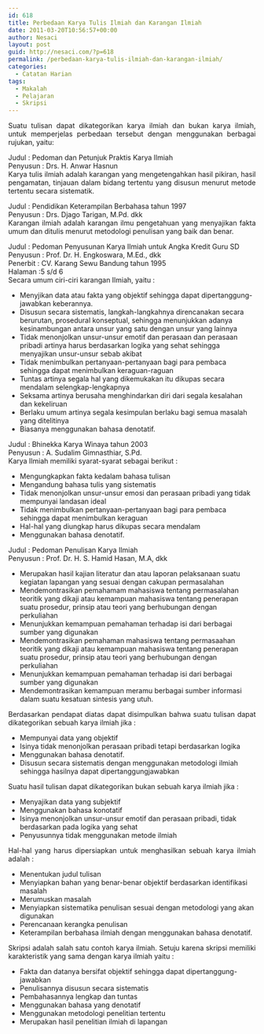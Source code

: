 ```yaml
---
id: 618
title: Perbedaan Karya Tulis Ilmiah dan Karangan Ilmiah
date: 2011-03-20T10:56:57+00:00
author: Nesaci
layout: post
guid: http://nesaci.com/?p=618
permalink: /perbedaan-karya-tulis-ilmiah-dan-karangan-ilmiah/
categories:
  - Catatan Harian
tags:
  - Makalah
  - Pelajaran
  - Skripsi
---
```

<p style="text-align: justify;">
  Suatu tulisan dapat dikategorikan karya ilmiah dan bukan karya ilmiah, untuk memperjelas perbedaan tersebut dengan menggunakan berbagai rujukan, yaitu:
</p>

<p style="text-align: justify;">
  Judul : Pedoman dan Petunjuk Praktis Karya Ilmiah<br /> Penyusun : Drs. H. Anwar Hasnun<br /> Karya tulis ilmiah adalah karangan yang mengetengahkan hasil pikiran, hasil pengamatan, tinjauan dalam bidang tertentu yang disusun menurut metode tertentu secara sistematik.
</p>

<p style="text-align: justify;">
  Judul : Pendidikan Keterampilan Berbahasa tahun 1997<br /> Penyusun : Drs. Djago Tarigan, M.Pd. dkk<br /> Karangan ilmiah adalah karangan ilmu pengetahuan yang menyajikan fakta umum dan ditulis menurut metodologi penulisan yang baik dan benar.
</p>

<p style="text-align: justify;">
  Judul : Pedoman Penyusunan Karya Ilmiah untuk Angka Kredit Guru SD<br /> Penyusun : Prof. Dr. H. Engkoswara, M.Ed., dkk<br /> Penerbit : CV. Karang Sewu Bandung tahun 1995<br /> Halaman :5 s/d 6<br /> Secara umum ciri-ciri karangan Ilmiah, yaitu :
</p>

  * Menyjikan data atau fakta yang objektif sehingga dapat dipertanggung-jawabkan keberannya.
  * Disusun secara sistematis, langkah-langkahnya direncanakan secara berurutan, prosedural konseptual, sehingga menunjukkan adanya kesinambungan antara unsur yang satu dengan unsur yang lainnya
  * Tidak menonjolkan unsur-unsur emotif dan perasaan dan perasaan pribadi artinya harus berdasarkan logika yang sehat sehingga menyajikan unsur-unsur sebab akibat
  * Tidak menimbulkan pertanyaan-pertanyaan bagi para pembaca sehingga dapat menimbulkan keraguan-raguan
  * Tuntas artinya segala hal yang dikemukakan itu dikupas secara mendalam selengkap-lengkapnya
  * Seksama artinya berusaha menghindarkan diri dari segala kesalahan dan kekeliruan
  * Berlaku umum artinya segala kesimpulan berlaku bagi semua masalah yang ditelitinya
  * Biasanya menggunakan bahasa denotatif.

<p style="text-align: justify;">
  Judul : Bhinekka Karya Winaya tahun 2003<br /> Penyusun : A. Sudalim Gimnasthiar, S.Pd.<br /> Karya Ilmiah memiliki syarat-syarat sebagai berikut :
</p>

  * Mengungkapkan fakta kedalam bahasa tulisan
  * Mengandung bahasa tulis yang sistematis
  * Tidak menonjolkan unsur-unsur emosi dan perasaan pribadi yang tidak mempunyai landasan ideal
  * Tidak menimbulkan pertanyaan-pertanyaan bagi para pembaca sehingga dapat menimbulkan keraguan
  * Hal-hal yang diungkap harus dikupas secara mendalam
  * Menggunakan bahasa denotatif.

<p style="text-align: justify;">
  Judul : Pedoman Penulisan Karya Ilmiah<br /> Penyusun : Prof. Dr. H. S. Hamid Hasan, M.A, dkk
</p>

  * Merupakan hasil kajian literatur dan atau laporan pelaksanaan suatu kegiatan lapangan yang sesuai dengan cakupan permasalahan
  * Mendemontrasikan pemahamam mahasiswa tentang permasalahan teoritik yang dikaji atau kemampuan mahasiswa tentang penerapan suatu prosedur, prinsip atau teori yang berhubungan dengan perkuliahan
  * Menunjukkan kemampuan pemahaman terhadap isi dari berbagai sumber yang digunakan
  * Mendemontrasikan pemahaman mahasiswa tentang permasaahan teoritik yang dikaji atau kemampuan mahasiswa tentang penerapan suatu prosedur, prinsip atau teori yang berhubungan dengan perkuliahan
  * Menunjukkan kemampuan pemahaman terhadap isi dari berbagai sumber yang digunakan
  * Mendemontrasikan kemampuan meramu berbagai sumber informasi dalam suatu kesatuan sintesis yang utuh.

<p style="text-align: justify;">
  Berdasarkan pendapat diatas dapat disimpulkan bahwa suatu tulisan dapat dikategorikan sebuah karya ilmiah jika :
</p>

  * Mempunyai data yang objektif
  * Isinya tidak menonjolkan perasaan pribadi tetapi berdasarkan logika
  * Menggunakan bahasa denotatif.
  * Disusun secara sistematis dengan menggunakan metodologi ilmiah sehingga hasilnya dapat dipertanggungjawabkan

<p style="text-align: justify;">
  Suatu hasil tulisan dapat dikategorikan bukan sebuah karya ilmiah jika :
</p>

  * Menyajikan data yang subjektif
  * Menggunakan bahasa konotatif
  * Isinya menonjolkan unsur-unsur emotif dan perasaan pribadi, tidak berdasarkan pada logika yang sehat
  * Penyusunnya tidak menggunakan metode ilmiah

<p style="text-align: justify;">
  Hal-hal yang harus dipersiapkan untuk menghasilkan sebuah karya ilmiah adalah :
</p>

  * Menentukan judul tulisan
  * Menyiapkan bahan yang benar-benar objektif berdasarkan identifikasi masalah
  * Merumuskan masalah
  * Menyiapkan sistematika penulisan sesuai dengan metodologi yang akan digunakan
  * Perencanaan kerangka penulisan
  * Keterampilan berbahasa ilmiah dengan menggunakan bahasa denotatif.

<p style="text-align: justify;">
  Skripsi adalah salah satu contoh karya ilmiah. Setuju karena skripsi memiliki karakteristik yang sama dengan karya ilmiah yaitu :
</p>

  * Fakta dan datanya bersifat objektif sehingga dapat dipertanggung-jawabkan
  * Penulisannya disusun secara sistematis
  * Pembahasannya lengkap dan tuntas
  * Menggunakan bahasa yang denotatif
  * Menggunakan metodologi penelitian tertentu
  * Merupakan hasil penelitian ilmiah di lapangan